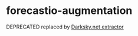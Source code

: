 forecastio-augmentation
================

DEPRECATED replaced by [Darksky.net extractor](https://github.com/keboola/darksky-augmentation)
